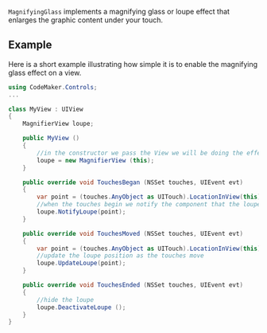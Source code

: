 `MagnifyingGlass` implements a magnifying glass or loupe effect that enlarges the graphic content under your touch.

## Example

Here is a short example illustrating how simple it is to enable the magnifying glass effect on a view.

```csharp
using CodeMaker.Controls;
...

class MyView : UIView 
{
	MagnifierView loupe;

	public MyView ()
	{
		//in the constructor we pass the View we will be doing the effect on
		loupe = new MagnifierView (this);
	}

	public override void TouchesBegan (NSSet touches, UIEvent evt)
	{
		var point = (touches.AnyObject as UITouch).LocationInView(this);
		//when the touches begin we notify the component that the loupe is about to show
		loupe.NotifyLoupe(point);
	}

	public override void TouchesMoved (NSSet touches, UIEvent evt)
	{
		var point = (touches.AnyObject as UITouch).LocationInView(this);
		//update the loupe position as the touches move
		loupe.UpdateLoupe(point);
	}

	public override void TouchesEnded (NSSet touches, UIEvent evt)
	{
		//hide the loupe
		loupe.DeactivateLoupe ();
	}
}
```
